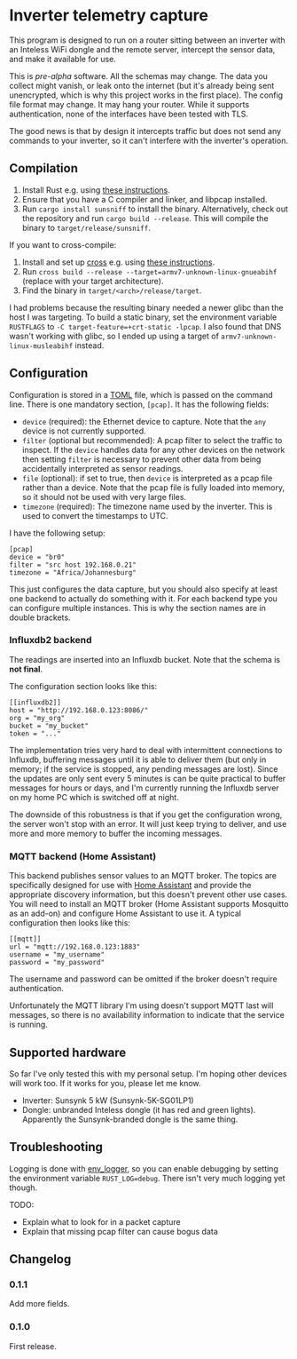 # Inverter telemetry capture

This program is designed to run on a router sitting between an inverter with an
Inteless WiFi dongle and the remote server, intercept the sensor data, and make
it available for use.

This is *pre-alpha* software. All the schemas may change. The data you collect
might vanish, or leak onto the internet (but it's already being sent
unencrypted, which is why this project works in the first place). The config file
format may change. It may hang your router. While it supports authentication,
none of the interfaces have been tested with TLS.

The good news is that by design it intercepts traffic but does not send any
commands to your inverter, so it can't interfere with the inverter's
operation.

## Compilation

1. Install Rust e.g. using [these instructions](https://www.rust-lang.org/learn/get-started).
2. Ensure that you have a C compiler and linker, and libpcap installed.
3. Run `cargo install sunsniff` to install the binary. Alternatively,
   check out the repository and run `cargo build --release`. This will compile
   the binary to `target/release/sunsniff`.

If you want to cross-compile:

1. Install and set up [cross](https://github.com/cross-rs/cross) e.g. using
   [these
   instructions](https://github.com/cross-rs/cross/wiki/Getting-Started).
2. Run `cross build --release --target=armv7-unknown-linux-gnueabihf` (replace
   with your target architecture).
3. Find the binary in `target/<arch>/release/target`.

I had problems because the resulting binary needed a newer glibc than the host
I was targeting. To build a static binary, set the environment variable
`RUSTFLAGS` to `-C target-feature=+crt-static -lpcap`. I also found that DNS
wasn't working with glibc, so I ended up using a target of
`armv7-unknown-linux-musleabihf` instead.

## Configuration

Configuration is stored in a [TOML](https://toml.io/) file, which is passed on
the command line. There is one mandatory section, `[pcap]`. It has the following
fields:

- `device` (required): the Ethernet device to capture. Note that the `any`
  device is not currently supported.
- `filter` (optional but recommended): A pcap filter to select the traffic to
  inspect. If the `device` handles data for any other devices on the network
  then setting `filter` is necessary to prevent other data from being
  accidentally interpreted as sensor readings.
- `file` (optional): if set to true, then `device` is interpreted as a pcap
  file rather than a device. Note that the pcap file is fully loaded into
  memory, so it should not be used with very large files.
- `timezone` (required): The timezone name used by the inverter. This is used
  to convert the timestamps to UTC.

I have the following setup:
```
[pcap]
device = "br0"
filter = "src host 192.168.0.21"
timezone = "Africa/Johannesburg"
```

This just configures the data capture, but you should also specify at least
one backend to actually do something with it. For each backend type you can
configure multiple instances. This is why the section names are in double
brackets.

### Influxdb2 backend

The readings are inserted into an Influxdb bucket. Note that the schema is
**not final**.

The configuration section looks like this:
```
[[influxdb2]]
host = "http://192.168.0.123:8086/"
org = "my_org"
bucket = "my_bucket"
token = "..."
```

The implementation tries very hard to deal with intermittent connections to
Influxdb, buffering messages until it is able to deliver them (but only in
memory; if the service is stopped, any pending messages are lost). Since the
updates are only sent every 5 minutes is can be quite practical to buffer
messages for hours or days, and I'm currently running the Influxdb server on
my home PC which is switched off at night.

The downside of this robustness is that if you get the configuration wrong,
the server won't stop with an error. It will just keep trying to deliver, and
use more and more memory to buffer the incoming messages.

### MQTT backend (Home Assistant)

This backend publishes sensor values to an MQTT broker. The topics are
specifically designed for use with [Home
Assistant](https://www.home-assistant.io/) and provide the appropriate
discovery information, but this doesn't prevent other use cases. You will need
to install an MQTT broker (Home Assistant supports Mosquitto as an add-on) and
configure Home Assistant to use it. A typical configuration then looks like
this:
```
[[mqtt]]
url = "mqtt://192.168.0.123:1883"
username = "my_username"
password = "my_password"
```
The username and password can be omitted if the broker doesn't require
authentication.

Unfortunately the MQTT library I'm using doesn't support MQTT
last will messages, so there is no availability information to indicate that
the service is running.

## Supported hardware

So far I've only tested this with my personal setup. I'm hoping other devices
will work too. If it works for you, please let me know.

- Inverter: Sunsynk 5 kW (Sunsynk-5K-SG01LP1)
- Dongle: unbranded Inteless dongle (it has red and green lights). Apparently
  the Sunsynk-branded dongle is the same thing.

## Troubleshooting

Logging is done with
[env_logger](https://docs.rs/env_logger/latest/env_logger/), so you can
enable debugging by setting the environment variable `RUST_LOG=debug`. There
isn't very much logging yet though.

TODO:
- Explain what to look for in a packet capture
- Explain that missing pcap filter can cause bogus data

## Changelog

### 0.1.1

Add more fields.

### 0.1.0

First release.
